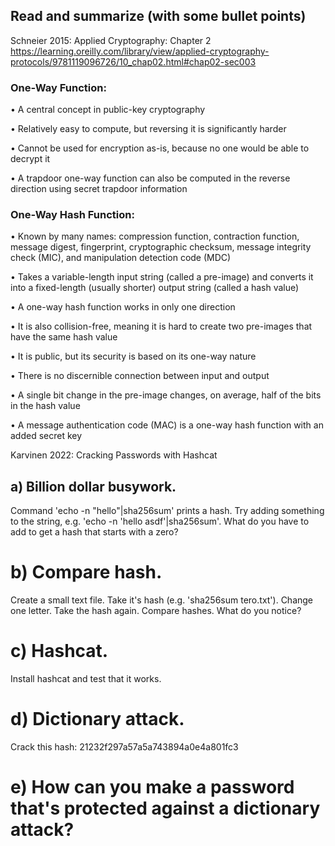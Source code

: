 ## Read and summarize (with some bullet points)
Schneier 2015: Applied Cryptography: Chapter 2 https://learning.oreilly.com/library/view/applied-cryptography-protocols/9781119096726/10_chap02.html#chap02-sec003

### One-Way Function:
•	A central concept in public-key cryptography

•	Relatively easy to compute, but reversing it is significantly harder

•	Cannot be used for encryption as-is, because no one would be able to decrypt it

•	A trapdoor one-way function can also be computed in the reverse direction using secret trapdoor information


### One-Way Hash Function:
•	Known by many names: compression function, contraction function, message digest, fingerprint, cryptographic checksum, message integrity check (MIC), and manipulation detection code (MDC)

•	Takes a variable-length input string (called a pre-image) and converts it into a fixed-length (usually shorter) output string (called a hash value)

•	A one-way hash function works in only one direction

•	It is also collision-free, meaning it is hard to create two pre-images that have the same hash value

•	It is public, but its security is based on its one-way nature

•	There is no discernible connection between input and output

•	A single bit change in the pre-image changes, on average, half of the bits in the hash value

•	A message authentication code (MAC) is a one-way hash function with an added secret key








Karvinen 2022: Cracking Passwords with Hashcat

## a) Billion dollar busywork. 
Command 'echo -n "hello"|sha256sum' prints a hash. Try adding something to the string, e.g. 'echo -n 'hello asdf'|sha256sum'. What do you have to add to get a hash that starts with a zero? 

# b) Compare hash.
Create a small text file. Take it's hash (e.g. 'sha256sum tero.txt'). Change one letter. Take the hash again. Compare hashes. What do you notice?

# c) Hashcat. 
Install hashcat and test that it works.

# d) Dictionary attack. 
Crack this hash: 21232f297a57a5a743894a0e4a801fc3

# e) How can you make a password that's protected against a dictionary attack?
